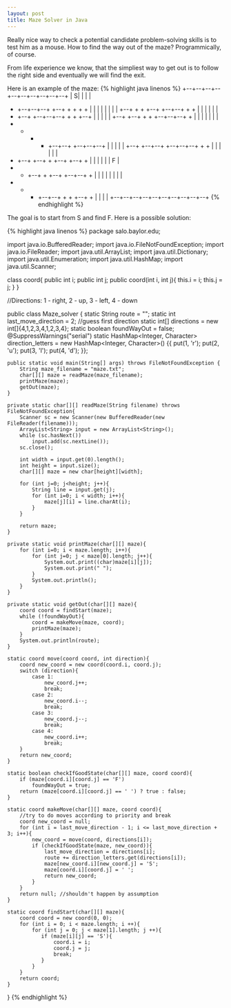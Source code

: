 ```yaml
---
layout: post
title: Maze Solver in Java
---
```

Really nice way to check a potential candidate problem-solving skills is to test him as a mouse. 
How to find the way out of the maze? Programmically, of course.

From life experience we know, that the simpliest way to get out is to follow the right side 
and eventually we will find the exit.

Here is an example of the maze:
{% highlight java linenos %}
+--+--+--+--+--+--+--+--+--+--+
|             S|     |     |  |
+  +--+--+--+  +--+  +  +  +  +
|     |  |     |     |  |  |  |
+--+  +  +  +--+  +--+--+  +  +
|     |  |        |     |     |
+  +--+  +--+--+--+  +  +  +--+
|     |        |     |        |
+--+  +--+  +  +  +--+--+--+  +
|  |  |  |  |     |           |
+  +  +  +  +--+--+  +--+--+--+
|           |     |        |  |
+--+  +--+--+  +--+--+--+  +  +
|     |        |     |     |  |
+  +--+  +--+  +  +--+  +--+  +
|  |     |  |  |     |      F |
+  +  +--+  +  +--+  +--+--+  +
|  |  |     |     |  |     |  |
+  +  +  +--+--+  +  +  +--+  +
|     |              |        |
+--+--+--+--+--+--+--+--+--+--+
{% endhighlight %}

The goal is to start from S and find F. Here is a possible solution:

{% highlight java linenos %}
package salo.baylor.edu;

import java.io.BufferedReader;
import java.io.FileNotFoundException;
import java.io.FileReader;
import java.util.ArrayList;
import java.util.Dictionary;
import java.util.Enumeration;
import java.util.HashMap;
import java.util.Scanner;

class coord{
	public int i;
	public int j;
	public coord(int i, int j){
		this.i = i;
		this.j = j;
	}
}

//Directions: 1 - right, 2 - up, 3 - left, 4 - down

public class Maze_solver {
	static String route = "";
	static int last_move_direction = 2; //guess first direction
	static int[] directions = new int[]{4,1,2,3,4,1,2,3,4};	
	static boolean foundWayOut = false;
	@SuppressWarnings("serial")
	static HashMap<Integer, Character> direction_letters = new HashMap<Integer, Character>() {{
		put(1, 'r');
		put(2, 'u');
		put(3, 'l');
		put(4, 'd');
	}};
	                                  
	public static void main(String[] args) throws FileNotFoundException {
		String maze_filename = "maze.txt";
		char[][] maze = readMaze(maze_filename);
		printMaze(maze);
		getOut(maze);
	}
	
	private static char[][] readMaze(String filename) throws FileNotFoundException{
		Scanner sc = new Scanner(new BufferedReader(new FileReader(filename)));
		ArrayList<String> input = new ArrayList<String>();
		while (sc.hasNext())
			input.add(sc.nextLine());
		sc.close();
		
		int width = input.get(0).length(); 
		int height = input.size();		
		char[][] maze = new char[height][width];
		
		for (int j=0; j<height; j++){
			String line = input.get(j);
			for (int i=0; i < width; i++){
				maze[j][i] = line.charAt(i);
			}
		}
		
		return maze;
	}
	
	private static void printMaze(char[][] maze){
		for (int i=0; i < maze.length; i++){
			for (int j=0; j < maze[0].length; j++){
				System.out.print((char)maze[i][j]);
				System.out.print(" ");
			}
			System.out.println();
		}
	}
	
	private static void getOut(char[][] maze){
		coord coord = findStart(maze);
	    while (!foundWayOut){
	    	coord = makeMove(maze, coord);
	    	printMaze(maze);
	    }
		System.out.println(route);
	}
	
	static coord move(coord coord, int direction){
        coord new_coord = new coord(coord.i, coord.j);
        switch (direction){
        	case 1:
        		new_coord.j++;
        		break;
        	case 2:
        		new_coord.i--;
        		break;
        	case 3:
        		new_coord.j--;
        		break;
        	case 4:
        		new_coord.i++;
        		break;
        }        
        return new_coord;
    }
	
    static boolean checkIfGoodState(char[][] maze, coord coord){
    	if (maze[coord.i][coord.j] == 'F')
    		foundWayOut = true;
        return (maze[coord.i][coord.j] == ' ') ? true : false;
    }
    
    static coord makeMove(char[][] maze, coord coord){
        //try to do moves according to priority and break  
    	coord new_coord = null;
    	for (int i = last_move_direction - 1; i <= last_move_direction + 3; i++){
    		new_coord = move(coord, directions[i]);
    		if (checkIfGoodState(maze, new_coord)){
    			last_move_direction = directions[i];
    		    route += direction_letters.get(directions[i]);
    		    maze[new_coord.i][new_coord.j] = 'S';
    		    maze[coord.i][coord.j] = ' ';
    		    return new_coord;
    		}
    	}  		        
        return null; //shouldn't happen by assumption
    }
    
    static coord findStart(char[][] maze){
    	coord coord = new coord(0, 0);
        for (int i = 0; i < maze.length; i ++){
            for (int j = 0; j < maze[1].length; j ++){
               if (maze[i][j] == 'S'){
            	   coord.i = i;
            	   coord.j = j;
                   break;
               }
            }
        }
        return coord;
    }
}
{% endhighlight %}

